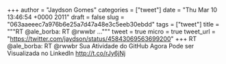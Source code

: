 
+++
author = "Jaydson Gomes"
categories = ["tweet"]
date = "Thu Mar 10 13:46:54 +0000 2011"
draft = false
slug = "063aaeeec7a976b6e25a7d47a48e3c5eeb30ebdd"
tags = ["tweet"]
title = """RT @ale_borba: RT @rwwbr ..."""
tweet = true
micro = true
tweet_url = "https://twitter.com/jaydson/status/45843069563699200"
+++
RT @ale_borba: RT @rwwbr Sua Atividade do GitHub Agora Pode ser Visualizada no LinkedIn http://t.co/rJy6jNj
